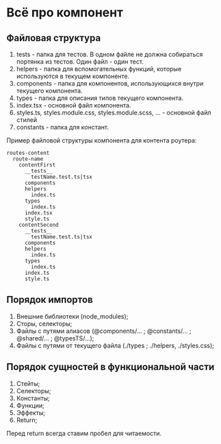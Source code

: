 # Всё про компонент

## Файловая структура

1. tests - папка для тестов. В одном файле не должна собираться портянка из тестов. Один файл - один тест.
2. helpers - папка для вспомогательных функций, которые используются в текущем компоненте.
3. components - папка для компонентов, использующихся внутри текущего компонента.
4. types - папка для описания типов текущего компонента.
5. index.tsx - основной файл компонента.
6. styles.ts, styles.module.css, styles.module.scss, ... - основной файл стилей
7. constants - папка для констант.

Пример файловой структуры компонента для контента роутера:

```
routes-content
  route-name
    contentFirst
      __tests__
        testName.test.ts|tsx
      components
      helpers
        index.ts
      types
        index.ts
      index.tsx
      style.ts
    contentSecond
      __tests__
        testName.test.ts|tsx
      components
      helpers
        index.ts
      types
        index.ts
      index.ts
      style.ts

```

## Порядок импортов

1. Внешние библиотеки (node_modules);
2. Сторы, селекторы;
3. Файлы с путями алиасов (@components/... ; @constants/... ; @shared/... ; @typesTS/...);
4. Файлы с путями от текущего файла (./types ; ./helpers, ./styles.css);

## Порядок сущностей в функциональной части

1. Стейты;
2. Cелекторы;
3. Константы;
4. Функции;
5. Эффекты;
6. Return;

Перед return всегда ставим пробел для читаемости.
